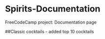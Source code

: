 # Spirits-Documentation
FreeCodeCamp project: Documentation page

##Classic cocktails - added top 10 cocktails
